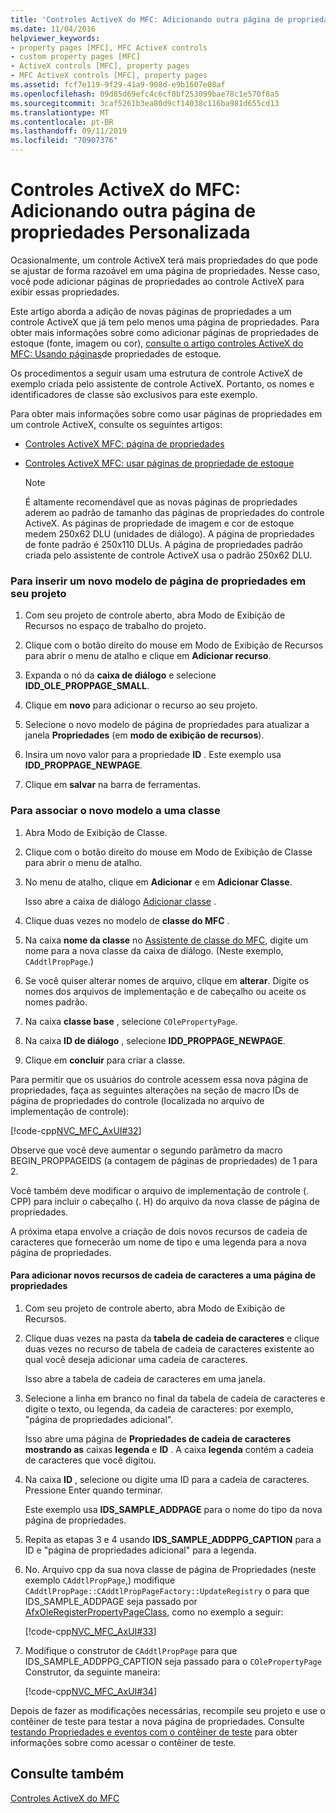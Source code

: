 ```yaml
---
title: 'Controles ActiveX do MFC: Adicionando outra página de propriedades Personalizada'
ms.date: 11/04/2016
helpviewer_keywords:
- property pages [MFC], MFC ActiveX controls
- custom property pages [MFC]
- ActiveX controls [MFC], property pages
- MFC ActiveX controls [MFC], property pages
ms.assetid: fcf7e119-9f29-41a9-908d-e9b1607e08af
ms.openlocfilehash: 09d85d69efc4c6cf0bf253099bae78c1e570f8a5
ms.sourcegitcommit: 3caf5261b3ea80d9cf14038c116ba981d655cd13
ms.translationtype: MT
ms.contentlocale: pt-BR
ms.lasthandoff: 09/11/2019
ms.locfileid: "70907376"
---
```

# <a name="mfc-activex-controls-adding-another-custom-property-page"></a>Controles ActiveX do MFC: Adicionando outra página de propriedades Personalizada

Ocasionalmente, um controle ActiveX terá mais propriedades do que pode se ajustar de forma razoável em uma página de propriedades. Nesse caso, você pode adicionar páginas de propriedades ao controle ActiveX para exibir essas propriedades.

Este artigo aborda a adição de novas páginas de propriedades a um controle ActiveX que já tem pelo menos uma página de propriedades. Para obter mais informações sobre como adicionar páginas de propriedades de estoque (fonte, imagem ou cor), [consulte o artigo controles ActiveX do MFC: Usando páginas](../mfc/mfc-activex-controls-using-stock-property-pages.md)de propriedades de estoque.

Os procedimentos a seguir usam uma estrutura de controle ActiveX de exemplo criada pelo assistente de controle ActiveX. Portanto, os nomes e identificadores de classe são exclusivos para este exemplo.

Para obter mais informações sobre como usar páginas de propriedades em um controle ActiveX, consulte os seguintes artigos:

- [Controles ActiveX MFC: página de propriedades](../mfc/mfc-activex-controls-property-pages.md)

- [Controles ActiveX MFC: usar páginas de propriedade de estoque](../mfc/mfc-activex-controls-using-stock-property-pages.md)

    > [!NOTE]
    >  É altamente recomendável que as novas páginas de propriedades aderem ao padrão de tamanho das páginas de propriedades do controle ActiveX. As páginas de propriedade de imagem e cor de estoque medem 250x62 DLU (unidades de diálogo). A página de propriedades de fonte padrão é 250x110 DLUs. A página de propriedades padrão criada pelo assistente de controle ActiveX usa o padrão 250x62 DLU.

### <a name="to-insert-a-new-property-page-template-into-your-project"></a>Para inserir um novo modelo de página de propriedades em seu projeto

1. Com seu projeto de controle aberto, abra Modo de Exibição de Recursos no espaço de trabalho do projeto.

1. Clique com o botão direito do mouse em Modo de Exibição de Recursos para abrir o menu de atalho e clique em **Adicionar recurso**.

1. Expanda o nó da **caixa de diálogo** e selecione **IDD_OLE_PROPPAGE_SMALL**.

1. Clique em **novo** para adicionar o recurso ao seu projeto.

1. Selecione o novo modelo de página de propriedades para atualizar a janela **Propriedades** (em **modo de exibição de recursos**).

1. Insira um novo valor para a propriedade **ID** . Este exemplo usa **IDD_PROPPAGE_NEWPAGE**.

1. Clique em **salvar** na barra de ferramentas.

### <a name="to-associate-the-new-template-with-a-class"></a>Para associar o novo modelo a uma classe

1. Abra Modo de Exibição de Classe.

1. Clique com o botão direito do mouse em Modo de Exibição de Classe para abrir o menu de atalho.

1. No menu de atalho, clique em **Adicionar** e em **Adicionar Classe**.

   Isso abre a caixa de diálogo [Adicionar classe](../ide/add-class-dialog-box.md) .

1. Clique duas vezes no modelo de **classe do MFC** .

1. Na caixa **nome da classe** no [Assistente de classe do MFC](../mfc/reference/mfc-add-class-wizard.md), digite um nome para a nova classe da caixa de diálogo. (Neste exemplo, `CAddtlPropPage`.)

1. Se você quiser alterar nomes de arquivo, clique em **alterar**. Digite os nomes dos arquivos de implementação e de cabeçalho ou aceite os nomes padrão.

1. Na caixa **classe base** , selecione `COlePropertyPage`.

1. Na caixa **ID de diálogo** , selecione **IDD_PROPPAGE_NEWPAGE**.

9. Clique em **concluir** para criar a classe.

Para permitir que os usuários do controle acessem essa nova página de propriedades, faça as seguintes alterações na seção de macro IDs de página de propriedades do controle (localizada no arquivo de implementação de controle):

[!code-cpp[NVC_MFC_AxUI#32](../mfc/codesnippet/cpp/mfc-activex-controls-adding-another-custom-property-page_1.cpp)]

Observe que você deve aumentar o segundo parâmetro da macro BEGIN_PROPPAGEIDS (a contagem de páginas de propriedades) de 1 para 2.

Você também deve modificar o arquivo de implementação de controle (. CPP) para incluir o cabeçalho (. H) do arquivo da nova classe de página de propriedades.

A próxima etapa envolve a criação de dois novos recursos de cadeia de caracteres que fornecerão um nome de tipo e uma legenda para a nova página de propriedades.

#### <a name="to-add-new-string-resources-to-a-property-page"></a>Para adicionar novos recursos de cadeia de caracteres a uma página de propriedades

1. Com seu projeto de controle aberto, abra Modo de Exibição de Recursos.

1. Clique duas vezes na pasta da **tabela de cadeia de caracteres** e clique duas vezes no recurso de tabela de cadeia de caracteres existente ao qual você deseja adicionar uma cadeia de caracteres.

   Isso abre a tabela de cadeia de caracteres em uma janela.

1. Selecione a linha em branco no final da tabela de cadeia de caracteres e digite o texto, ou legenda, da cadeia de caracteres: por exemplo, "página de propriedades adicional".

   Isso abre uma página de **Propriedades de cadeia de caracteres mostrando as** caixas **legenda** e **ID** . A caixa **legenda** contém a cadeia de caracteres que você digitou.

1. Na caixa **ID** , selecione ou digite uma ID para a cadeia de caracteres. Pressione Enter quando terminar.

   Este exemplo usa **IDS_SAMPLE_ADDPAGE** para o nome do tipo da nova página de propriedades.

1. Repita as etapas 3 e 4 usando **IDS_SAMPLE_ADDPPG_CAPTION** para a ID e "página de propriedades adicional" para a legenda.

1. No. Arquivo cpp da sua nova classe de página de Propriedades (neste exemplo `CAddtlPropPage`,) modifique `CAddtlPropPage::CAddtlPropPageFactory::UpdateRegistry` o para que IDS_SAMPLE_ADDPAGE seja passado por [AfxOleRegisterPropertyPageClass](../mfc/reference/registering-ole-controls.md#afxoleregisterpropertypageclass), como no exemplo a seguir:

   [!code-cpp[NVC_MFC_AxUI#33](../mfc/codesnippet/cpp/mfc-activex-controls-adding-another-custom-property-page_2.cpp)]

1. Modifique o construtor de `CAddtlPropPage` para que IDS_SAMPLE_ADDPPG_CAPTION seja passado para o `COlePropertyPage` Construtor, da seguinte maneira:

   [!code-cpp[NVC_MFC_AxUI#34](../mfc/codesnippet/cpp/mfc-activex-controls-adding-another-custom-property-page_3.cpp)]

Depois de fazer as modificações necessárias, recompile seu projeto e use o contêiner de teste para testar a nova página de propriedades. Consulte [testando Propriedades e eventos com o contêiner de teste](../mfc/testing-properties-and-events-with-test-container.md) para obter informações sobre como acessar o contêiner de teste.

## <a name="see-also"></a>Consulte também

[Controles ActiveX do MFC](../mfc/mfc-activex-controls.md)
